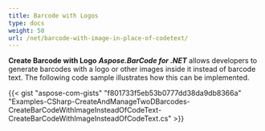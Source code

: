 ```yaml
---
title: Barcode with Logos
type: docs
weight: 50
url: /net/barcode-with-image-in-place-of-codetext/
---
```


**Create Barcode with Logo**
***Aspose.BarCode for .NET*** allows developers to generate barcodes with a logo or other images inside it instead of barcode text. The following code sample illustrates how this can be implemented.

{{< gist "aspose-com-gists" "f801733f5eb53b0777dd38da9db8366a" "Examples-CSharp-CreateAndManageTwoDBarcodes-CreateBarCodeWithImageInsteadOfCodeText-CreateBarCodeWithImageInsteadOfCodeText.cs" >}}

